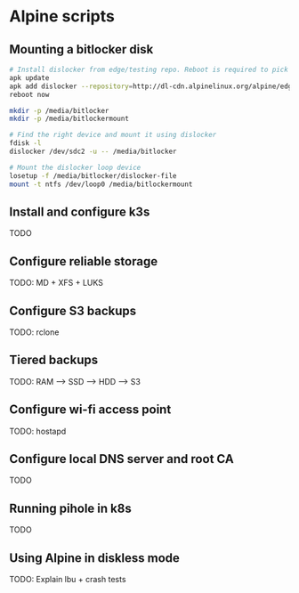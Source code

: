 # Alpine scripts

## Mounting a bitlocker disk

```bash
# Install dislocker from edge/testing repo. Reboot is required to pick up the driver.
apk update
apk add dislocker --repository=http://dl-cdn.alpinelinux.org/alpine/edge/testing/
reboot now

mkdir -p /media/bitlocker
mkdir -p /media/bitlockermount

# Find the right device and mount it using dislocker
fdisk -l
dislocker /dev/sdc2 -u -- /media/bitlocker

# Mount the dislocker loop device
losetup -f /media/bitlocker/dislocker-file
mount -t ntfs /dev/loop0 /media/bitlockermount
```

## Install and configure k3s

TODO

## Configure reliable storage

TODO: MD + XFS + LUKS

## Configure S3 backups

TODO: rclone

## Tiered backups

TODO: RAM --> SSD --> HDD --> S3

## Configure wi-fi access point

TODO: hostapd

## Configure local DNS server and root CA

TODO

## Running pihole in k8s

TODO

## Using Alpine in diskless mode

TODO: Explain lbu + crash tests
